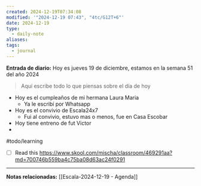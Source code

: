 ```yaml
---
created: 2024-12-19T07:34:08
modified: '"2024-12-19 07:43", "4tc/G12T+6"'
date: 2024-12-19
type:
  - daily-note
aliases: 
tags:
  - journal
---
```

**Entrada de diario:** 
Hoy es jueves 19 de diciembre, estamos en la semana 51 del año 2024

> Aquí escribe todo lo que piensas sobre el día de hoy

- Hoy es el cumpleaños de mi hermana Laura Maria
	- Ya le escribí por Whatsapp
- Hoy es el convivio de Escala24x7
	- Fui al convivio, estuvo mas o menos, fue en Casa Escobar
- Hoy tiene entreno de fut Victor
- 


#todo/learning 
- [ ] Read this https://www.skool.com/mischa/classroom/469291aa?md=700746b559ba4c75ba08d63ac24f0291

----
**Notas relacionadas:**
[[Escala-2024-12-19 - Agenda]]
